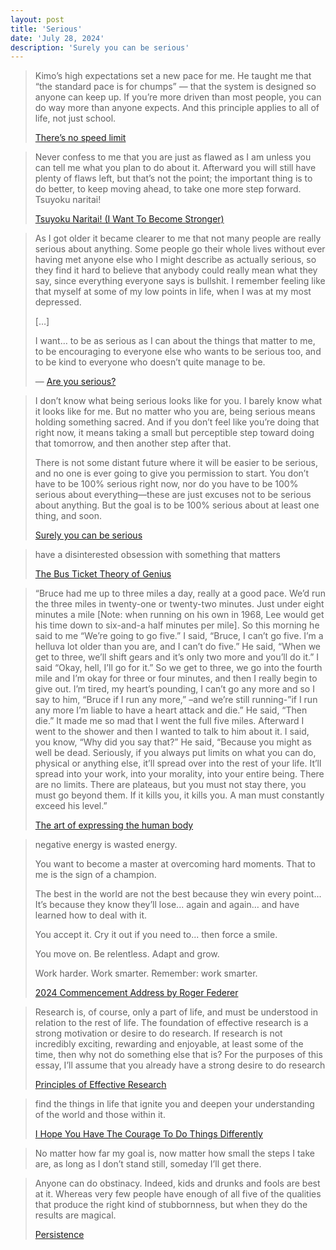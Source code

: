 ```yaml
---
layout: post
title: 'Serious'
date: 'July 28, 2024'
description: 'Surely you can be serious'
---
```


> Kimo’s high expectations set a new pace for me. He taught me that “the standard pace is for chumps” — that the system is designed so anyone can keep up. If you’re more driven than most people, you can do way more than anyone expects. And this principle applies to all of life, not just school.
>
> [There’s no speed limit](https://sive.rs/kimo)

> Never confess to me that you are just as flawed as I am unless you can tell me what you plan to do about it. Afterward you will still have plenty of flaws left, but that’s not the point; the important thing is to do better, to keep moving ahead, to take one more step forward. Tsuyoku naritai!
>
> [Tsuyoku Naritai! (I Want To Become Stronger)](https://www.lesswrong.com/posts/DoLQN5ryZ9XkZjq5h/tsuyoku-naritai-i-want-to-become-stronger)


> As I got older it became clearer to me that not many people are really serious about anything. Some people go their whole lives without ever having met anyone else who I might describe as actually serious, so they find it hard to believe that anybody could really mean what they say, since everything everyone says is bullshit. I remember feeling like that myself at some of my low points in life, when I was at my most depressed.
>
> […]
>
> I want…
> to be as serious as I can about the things that matter to me,
> to be encouraging to everyone else who wants to be serious too,
> and to be kind to everyone who doesn’t quite manage to be.
>
> — [Are you serious?](https://visakanv.substack.com/p/are-you-serious)

> I don’t know what being serious looks like for you. I barely know what it looks like for me. But no matter who you are, being serious means holding something sacred. And if you don’t feel like you’re doing that right now, it means taking a small but perceptible step toward doing that tomorrow, and then another step after that.
>
> There is not some distant future where it will be easier to be serious, and no one is ever going to give you permission to start. You don’t have to be 100% serious right now, nor do you have to be 100% serious about everything—these are just excuses not to be serious about anything. But the goal is to be 100% serious about at least one thing, and soon.
>
> [Surely you can be serious](https://www.experimental-history.com/p/surely-you-can-be-serious)

> have a disinterested obsession with something that matters
>
> [The Bus Ticket Theory of Genius](https://paulgraham.com/genius.html)


> “Bruce had me up to three miles a day, really at a good pace. We’d run the three miles in twenty-one or twenty-two minutes. Just under eight minutes a mile [Note: when running on his own in 1968, Lee would get his time down to six-and-a half minutes per mile]. So this morning he said to me “We’re going to go five.” I said, “Bruce, I can’t go five. I’m a helluva lot older than you are, and I can’t do five.” He said, “When we get to three, we’ll shift gears and it’s only two more and you’ll do it.” I said “Okay, hell, I’ll go for it.” So we get to three, we go into the fourth mile and I’m okay for three or four minutes, and then I really begin to give out. I’m tired, my heart’s pounding, I can’t go any more and so I say to him, “Bruce if I run any more,” –and we’re still running-”if I run any more I’m liable to have a heart attack and die.” He said, “Then die.” It made me so mad that I went the full five miles. Afterward I went to the shower and then I wanted to talk to him about it. I said, you know, “Why did you say that?” He said, “Because you might as well be dead. Seriously, if you always put limits on what you can do, physical or anything else, it’ll spread over into the rest of your life. It’ll spread into your work, into your morality, into your entire being. There are no limits. There are plateaus, but you must not stay there, you must go beyond them. If it kills you, it kills you. A man must constantly exceed his level.”
>
> [The art of expressing the human body](https://archive.org/details/artofexpressingh0000leeb)


> negative energy is wasted energy.
>
> You want to become a master at overcoming hard moments. That to me is the sign of a champion.
>
> The best in the world are not the best because they win every point... It’s because they know they’ll lose... again and again… and have learned how to deal with it.
>
> You accept it. Cry it out if you need to... then force a smile.
>
> You move on. Be relentless. Adapt and grow.
>
> Work harder. Work smarter. Remember: work smarter.
>
> [2024 Commencement Address by Roger Federer](https://home.dartmouth.edu/news/2024/06/2024-commencement-address-roger-federer)


> Research is, of course, only a part of life, and must be understood in relation to the rest of life. The foundation of effective research is a strong motivation or desire to do research. If research is not incredibly exciting, rewarding and enjoyable, at least some of the time, then why not do something else that is? For the purposes of this essay, I’ll assume that you already have a strong desire to do research
>
> [Principles of Effective Research](https://michaelnielsen.org/blog/principles-of-effective-research/)

> find the things in life that ignite you and deepen your understanding of the world and those within it.
>
> [I Hope You Have The Courage To Do Things Differently](https://thoughtcatalog.com/bianca-sparacino/2019/12/i-hope-you-have-the-courage-to-do-things-differently/)

> No matter how far my goal is, now matter how small the steps I take are, as long as I don’t stand still, someday I’ll get there.

> Anyone can do obstinacy. Indeed, kids and drunks and fools are best at it. Whereas very few people have enough of all five of the qualities that produce the right kind of stubbornness, but when they do the results are magical.
>
> [Persistence](https://paulgraham.com/persistence.html)
